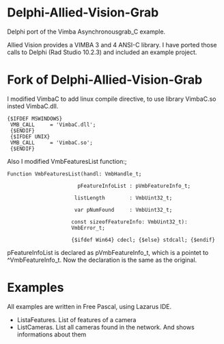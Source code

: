 # Delphi-Allied-Vision-Grab
Delphi port of the Vimba Asynchronousgrab_C example.

Allied Vision provides a VIMBA 3 and 4 ANSI-C library. I have ported those calls to Delphi (Rad Studio 10.2.3) and included an example project.

# Fork of Delphi-Allied-Vision-Grab
I modified VimbaC to add linux compile directive, to use library VimbaC.so insted VimbaC.dll.

    {$IFDEF MSWINDOWS}
     VMB_CALL     = 'VimbaC.dll';
     {$ENDIF}
     {$IFDEF UNIX}
     VMB_CALL     = 'VimbaC.so';
     {$ENDIF}      

Also I  modified VmbFeaturesList function:;

    Function VmbFeaturesList(handl: VmbHandle_t;

                           pFeatureInfoList : pVmbFeatureInfo_t;

                          listLength        : VmbUint32_t;

                          var pNumFound     : VmbUint32_t;

                         const sizeofFeatureInfo: VmbUint32_t): 
                         VmbError_t;

                         {$ifdef Win64} cdecl; {$else} stdcall; {$endif}         

pFeatureInfoList is declared as pVmbFeatureInfo_t, which is a pointet to ^VmbFeatureInfo_t. Now the declaration is the same as the original. 

# Examples

All examples are written in Free Pascal, using Lazarus IDE.

* ListaFeatures. List of features of a camera
* ListCameras. List all cameras found in the network. And shows informations about them





